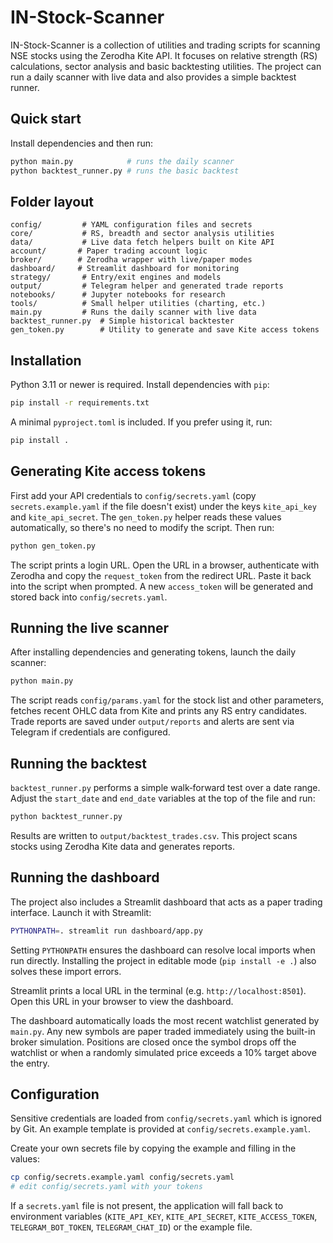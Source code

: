 # IN-Stock-Scanner


IN-Stock-Scanner is a collection of utilities and trading scripts for scanning NSE stocks using the Zerodha Kite API. It focuses on relative strength (RS) calculations, sector analysis and basic backtesting utilities. The project can run a daily scanner with live data and also provides a simple backtest runner.
## Quick start

Install dependencies and then run:

```bash
python main.py            # runs the daily scanner
python backtest_runner.py # runs the basic backtest
```


## Folder layout

```
config/         # YAML configuration files and secrets
core/           # RS, breadth and sector analysis utilities
data/           # Live data fetch helpers built on Kite API
account/       # Paper trading account logic
broker/        # Zerodha wrapper with live/paper modes
dashboard/     # Streamlit dashboard for monitoring
strategy/       # Entry/exit engines and models
output/         # Telegram helper and generated trade reports
notebooks/      # Jupyter notebooks for research
tools/          # Small helper utilities (charting, etc.)
main.py         # Runs the daily scanner with live data
backtest_runner.py  # Simple historical backtester
gen_token.py        # Utility to generate and save Kite access tokens
```

## Installation

Python 3.11 or newer is required. Install dependencies with `pip`:

```bash
pip install -r requirements.txt
```

A minimal `pyproject.toml` is included. If you prefer using it, run:

```bash
pip install .
```

## Generating Kite access tokens

First add your API credentials to `config/secrets.yaml` (copy
`secrets.example.yaml` if the file doesn't exist) under the keys
`kite_api_key` and `kite_api_secret`. The `gen_token.py` helper reads these
values automatically, so there's no need to modify the script. Then run:

```bash
python gen_token.py
```

The script prints a login URL. Open the URL in a browser, authenticate with Zerodha and copy the `request_token` from the redirect URL. Paste it back into the script when prompted. A new `access_token` will be generated and stored back into `config/secrets.yaml`.

## Running the live scanner

After installing dependencies and generating tokens, launch the daily scanner:

```bash
python main.py
```

The script reads `config/params.yaml` for the stock list and other parameters, fetches recent OHLC data from Kite and prints any RS entry candidates. Trade reports are saved under `output/reports` and alerts are sent via Telegram if credentials are configured.

## Running the backtest

`backtest_runner.py` performs a simple walk‑forward test over a date range.
Adjust the `start_date` and `end_date` variables at the top of the file and run:

```bash
python backtest_runner.py
```

Results are written to `output/backtest_trades.csv`.
This project scans stocks using Zerodha Kite data and generates reports.

## Running the dashboard

The project also includes a Streamlit dashboard that acts as a paper trading
interface. Launch it with Streamlit:

```bash
PYTHONPATH=. streamlit run dashboard/app.py
```

Setting `PYTHONPATH` ensures the dashboard can resolve local imports when run
directly. Installing the project in editable mode (`pip install -e .`) also
solves these import errors.

Streamlit prints a local URL in the terminal (e.g. `http://localhost:8501`).
Open this URL in your browser to view the dashboard.

The dashboard automatically loads the most recent watchlist generated by
`main.py`. Any new symbols are paper traded immediately using the built-in
broker simulation. Positions are closed once the symbol drops off the watchlist
or when a randomly simulated price exceeds a 10% target above the entry.

## Configuration

Sensitive credentials are loaded from `config/secrets.yaml` which is ignored by
Git. An example template is provided at `config/secrets.example.yaml`.

Create your own secrets file by copying the example and filling in the values:

```bash
cp config/secrets.example.yaml config/secrets.yaml
# edit config/secrets.yaml with your tokens
```

If a `secrets.yaml` file is not present, the application will fall back to
environment variables (`KITE_API_KEY`, `KITE_API_SECRET`, `KITE_ACCESS_TOKEN`,
`TELEGRAM_BOT_TOKEN`, `TELEGRAM_CHAT_ID`) or the example file.


